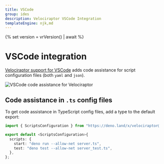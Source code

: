 ```yaml
---
title: VSCode
group: ides
description: Velociraptor VSCode Integration
templateEngine: njk,md
---
```

{% set version = vrVersion() | await %}

# VSCode integration

[Velociraptor support for VSCode](https://marketplace.visualstudio.com/items?itemName=umbo.vscode-velociraptor) adds
code assistance for script configuration files (both `yaml` and `json`).

![VSCode code assistance for Velociraptor](/images/vscode.png)

## Code assistance in `.ts` config files

To get code assistance in TypeScript config files, add a type to the default export:

```typescript
import { ScriptsConfiguration } from "https://deno.land/x/velociraptor@{{ version }}/mod.ts";

export default <ScriptsConfiguration>{
  scripts: {
    start: "deno run --allow-net server.ts",
    test: "deno test --allow-net server_test.ts",
  },
};
```
